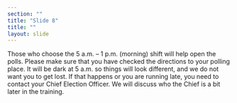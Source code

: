 ```yaml
---
section: ""
title: "Slide 8"
title: ""
layout: slide
---
```


Those who choose the 5 a.m. – 1 p.m.  (morning) shift will help open the polls. Please make sure that you have checked the directions to your polling place.  It will be dark at 5 a.m. so things will look different, and we do not want you to get lost. If that happens or you are running late, you need to contact your Chief Election Officer.  We will discuss who the Chief is a bit later in the training.

